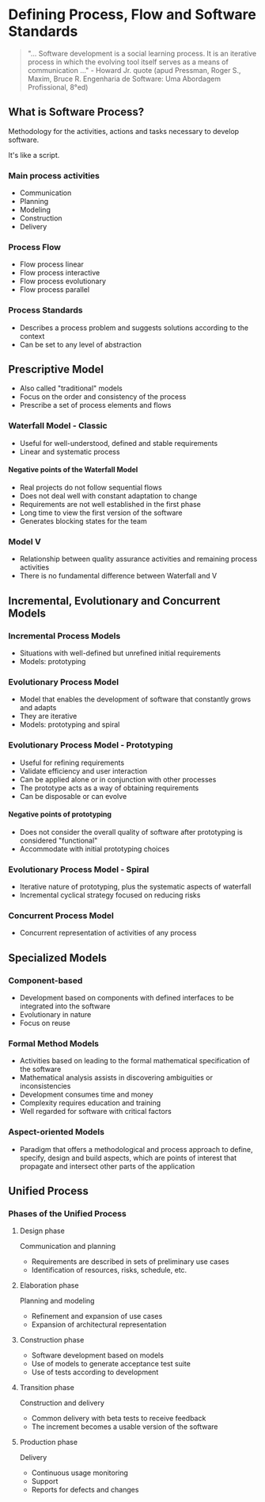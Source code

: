 # Defining Process, Flow and Software Standards
>"... Software development is a social learning process. It is an iterative process in which the evolving tool itself serves as a means of communication
..." - Howard Jr. quote (apud Pressman, Roger S., Maxim, Bruce R. Engenharia de Software: Uma Abordagem Profissional, 8°ed)

## What is Software Process?
Methodology for the activities, actions and tasks necessary to develop software.

It's like a script.

### Main process activities
- Communication
- Planning
- Modeling
- Construction
- Delivery

### Process Flow
- Flow process linear
- Flow process interactive
- Flow process evolutionary
- Flow process parallel

### Process Standards
- Describes a process problem and suggests solutions according to the context
- Can be set to any level of abstraction

## Prescriptive Model
- Also called "traditional" models
- Focus on the order and consistency of the process
- Prescribe a set of process elements and flows

### Waterfall Model - Classic
- Useful for well-understood, defined and stable requirements
- Linear and systematic process

#### Negative points of the Waterfall Model
- Real projects do not follow sequential flows
- Does not deal well with constant adaptation to change
- Requirements are not well established in the first phase
- Long time to view the first version of the software
- Generates blocking states for the team

 ### Model V
- Relationship between quality assurance activities and remaining process activities
- There is no fundamental difference between Waterfall and V

## Incremental, Evolutionary and Concurrent Models
### Incremental Process Models
- Situations with well-defined but unrefined initial requirements
- Models: prototyping

### Evolutionary Process Model
- Model that enables the development of software that constantly grows and adapts
- They are iterative
- Models: prototyping and spiral

### Evolutionary Process Model - Prototyping
- Useful for refining requirements
- Validate efficiency and user interaction
- Can be applied alone or in conjunction with other processes
- The prototype acts as a way of obtaining requirements
- Can be disposable or can evolve

#### Negative points of prototyping
- Does not consider the overall quality of software after prototyping is considered "functional"
- Accommodate with initial prototyping choices

### Evolutionary Process Model - Spiral
- Iterative nature of prototyping, plus the systematic aspects of waterfall
- Incremental cyclical strategy focused on reducing risks

### Concurrent Process Model
- Concurrent representation of activities of any process

## Specialized Models
### Component-based
- Development based on components with defined interfaces to be integrated into the software
- Evolutionary in nature
- Focus on reuse

### Formal Method Models
- Activities based on leading to the formal mathematical specification of the software
- Mathematical analysis assists in discovering ambiguities or inconsistencies
- Development consumes time and money
- Complexity requires education and training
- Well regarded for software with critical factors

### Aspect-oriented Models
- Paradigm that offers a methodological and process approach to define, specify, design and build aspects, which are points of interest that propagate and intersect other parts of the application

## Unified Process
### Phases of the Unified Process
1. Design phase

    Communication and planning
    - Requirements are described in sets of preliminary use cases
    - Identification of resources, risks, schedule, etc.

2. Elaboration phase

    Planning and modeling
    - Refinement and expansion of use cases
    - Expansion of architectural representation

3. Construction phase
    - Software development based on models
    - Use of models to generate acceptance test suite
    - Use of tests according to development

4. Transition phase

    Construction and delivery
    - Common delivery with beta tests to receive feedback
    - The increment becomes a usable version of the software

5. Production phase

    Delivery
    - Continuous usage monitoring
    - Support
    - Reports for defects and changes